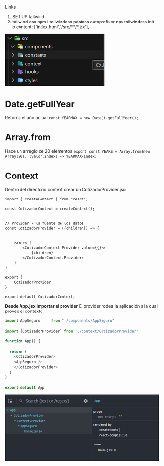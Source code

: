 Links

1. SET UP tailwind
2. tailwind css
npm i tailwindcss postcss autoprefixer
npx tailwindcss init -p
  content: ['index.html','./src/**/*.jsx'],

![](documentation/1.png)

# Date.getFullYear
Retorna el año actual
```const YEARMAX = new Date().getFullYear();```

# Array.from
Hace un arreglo de 20 elementos
```export const YEARS = Array.from(new Array(20), (valor,index) => YEARMAX-index)```

# Context
Dentro del directorio context crear un CotizadorProvider.jsx:

```JS
import { createContext } from "react";

const CotizadorContext = createContext();


// Provider - la fuente de los datos
const CotizadorProvider = ({children}) => { 


    return (
        <CotizadorContext.Provider value={{}}>
            {children}
        </CotizadorContext.Provider>
    )
}

export {
    CotizadorProvider
}

export default CotizadorContext;
```

**Desde App.jsx importar el provider**
El provider rodea la aplicación a la cual provee el contexto

```js
import AppSeguro	 from "./components/AppSeguro"

import {CotizadorProvider} from './context/CotizadorProvider'

function App() {

  return (
    <CotizadorProvider>
    <AppSeguro />
    </CotizadorProvider>
  )
}

export default App

```

![](documentation/2.png)